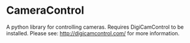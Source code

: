 # CameraControl
A python library for controlling cameras.  Requires DigiCamControl to be installed.  Please see: http://digicamcontrol.com/ for more information.
